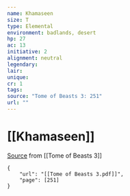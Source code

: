 ```yaml
---
name: Khamaseen
size: T
type: Elemental
environment: badlands, desert
hp: 27
ac: 13
initiative: 2
alignment: neutral
legendary: 
lair: 
unique: 
cr: 1
tags: 
source: "Tome of Beasts 3: 251"
url: ""
---
```

# [[Khamaseen]]

[Source](zotero://open-pdf/library/items/BLGR9HVR?page=251) from [[Tome of Beasts 3]]

```pdf
{
	"url": "[[Tome of Beasts 3.pdf]]",
	"page": [251]
}
```

